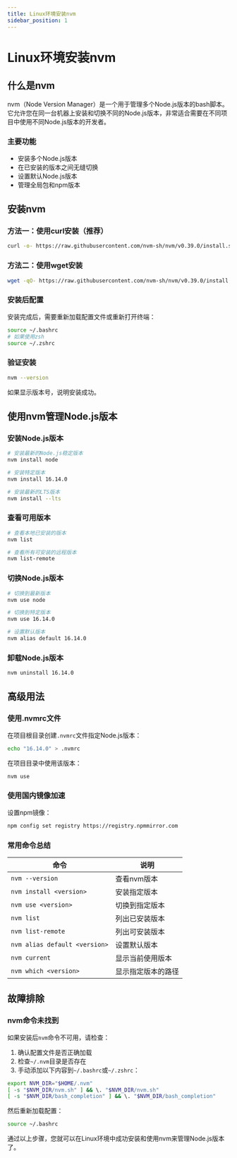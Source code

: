 ```yaml
---
title: Linux环境安装nvm
sidebar_position: 1
---
```


# Linux环境安装nvm

## 什么是nvm

nvm（Node Version Manager）是一个用于管理多个Node.js版本的bash脚本。它允许您在同一台机器上安装和切换不同的Node.js版本，非常适合需要在不同项目中使用不同Node.js版本的开发者。

### 主要功能

- 安装多个Node.js版本
- 在已安装的版本之间无缝切换
- 设置默认Node.js版本
- 管理全局包和npm版本

## 安装nvm

### 方法一：使用curl安装（推荐）

```bash
curl -o- https://raw.githubusercontent.com/nvm-sh/nvm/v0.39.0/install.sh | bash
```

### 方法二：使用wget安装

```bash
wget -qO- https://raw.githubusercontent.com/nvm-sh/nvm/v0.39.0/install.sh | bash
```

### 安装后配置

安装完成后，需要重新加载配置文件或重新打开终端：

```bash
source ~/.bashrc
# 如果使用zsh
source ~/.zshrc
```

### 验证安装

```bash
nvm --version
```

如果显示版本号，说明安装成功。

## 使用nvm管理Node.js版本

### 安装Node.js版本

```bash
# 安装最新的Node.js稳定版本
nvm install node

# 安装特定版本
nvm install 16.14.0

# 安装最新的LTS版本
nvm install --lts
```

### 查看可用版本

```bash
# 查看本地已安装的版本
nvm list

# 查看所有可安装的远程版本
nvm list-remote
```

### 切换Node.js版本

```bash
# 切换到最新版本
nvm use node

# 切换到特定版本
nvm use 16.14.0

# 设置默认版本
nvm alias default 16.14.0
```

### 卸载Node.js版本

```bash
nvm uninstall 16.14.0
```

## 高级用法

### 使用.nvmrc文件

在项目根目录创建`.nvmrc`文件指定Node.js版本：

```bash
echo "16.14.0" > .nvmrc
```

在项目目录中使用该版本：

```bash
nvm use
```

### 使用国内镜像加速

设置npm镜像：

```bash
npm config set registry https://registry.npmmirror.com
```

### 常用命令总结

| 命令 | 说明 |
|------|------|
| `nvm --version` | 查看nvm版本 |
| `nvm install <version>` | 安装指定版本 |
| `nvm use <version>` | 切换到指定版本 |
| `nvm list` | 列出已安装版本 |
| `nvm list-remote` | 列出可安装版本 |
| `nvm alias default <version>` | 设置默认版本 |
| `nvm current` | 显示当前使用版本 |
| `nvm which <version>` | 显示指定版本的路径 |

## 故障排除

### nvm命令未找到

如果安装后`nvm`命令不可用，请检查：

1. 确认配置文件是否正确加载
2. 检查`~/.nvm`目录是否存在
3. 手动添加以下内容到`~/.bashrc`或`~/.zshrc`：

```bash
export NVM_DIR="$HOME/.nvm"
[ -s "$NVM_DIR/nvm.sh" ] && \. "$NVM_DIR/nvm.sh"
[ -s "$NVM_DIR/bash_completion" ] && \. "$NVM_DIR/bash_completion"
```

然后重新加载配置：

```bash
source ~/.bashrc
```

通过以上步骤，您就可以在Linux环境中成功安装和使用nvm来管理Node.js版本了。